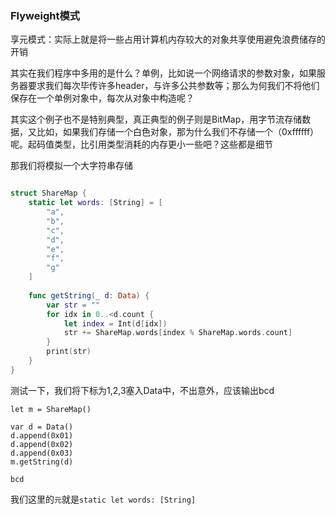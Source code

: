 ### Flyweight模式


享元模式：实际上就是将一些占用计算机内存较大的对象共享使用避免浪费储存的开销

其实在我们程序中多用的是什么？单例，比如说一个网络请求的参数对象，如果服务器要求我们每次毕传许多header，与许多公共参数等；那么为何我们不将他们保存在一个单例对象中，每次从对象中构造呢？

其实这个例子也不是特别典型，真正典型的例子则是BitMap，用字节流存储数据，又比如，如果我们存储一个白色对象，那为什么我们不存储一个（0xffffff）呢。起码值类型，比引用类型消耗的内存更小一些吧？这些都是细节

那我们将模拟一个大字符串存储


``` swift 

struct ShareMap {
    static let words: [String] = [
        "a",
        "b",
        "c",
        "d",
        "e",
        "f",
        "g"
    ]
          
    func getString(_ d: Data) {
        var str = ""
        for idx in 0..<d.count {
            let index = Int(d[idx])
            str += ShareMap.words[index % ShareMap.words.count]
        }
        print(str)
    }
}

```

测试一下，我们将下标为1,2,3塞入Data中，不出意外，应该输出bcd

```
let m = ShareMap()

var d = Data()
d.append(0x01)
d.append(0x02)
d.append(0x03)
m.getString(d)

```

```
bcd
```


我们这里的`元`就是`static let words: [String]`